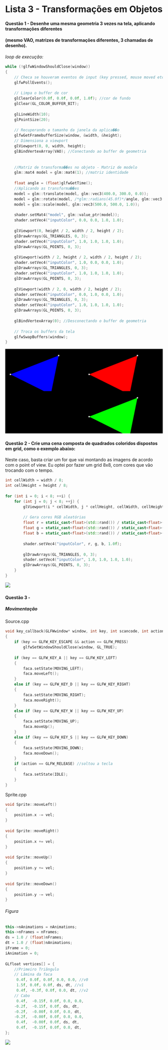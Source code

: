 # Lista 3 - Transformações em Objetos 

#### Questão 1 - Desenhe uma mesma geometria 3 vezes na tela, aplicando transformações diferentes 
#### (mesmo VAO, matrizes de transformações diferentes, 3 chamadas de desenho).

*loop de execução:*
```c++
while (!glfwWindowShouldClose(window))
{
	// Checa se houveram eventos de input (key pressed, mouse moved etc.) e chama as fun��es de callback correspondentes
	glfwPollEvents();

	// Limpa o buffer de cor
	glClearColor(0.0f, 0.0f, 0.0f, 1.0f); //cor de fundo
	glClear(GL_COLOR_BUFFER_BIT);

	glLineWidth(10);
	glPointSize(20);

	// Recuperando o tamanho da janela da aplica��o
	glfwGetFramebufferSize(window, &width, &height);
	// Dimensiona a viewport
	glViewport(0, 0, width, height);
	glBindVertexArray(VAO); //Conectando ao buffer de geometria


	//Matriz de transforma��es no objeto - Matriz de modelo
	glm::mat4 model = glm::mat4(1); //matriz identidade

	float angle = (float)glfwGetTime();
	//Aplicando as transforma��es
	model = glm::translate(model, glm::vec3(400.0, 300.0, 0.0));
	model = glm::rotate(model, /*glm::radians(45.0f)*/angle, glm::vec3(0.0, 0.0, 1.0));
	model = glm::scale(model, glm::vec3(500.0, 500.0, 1.0));

	shader.setMat4("model", glm::value_ptr(model));
	shader.setVec4("inputColor", 0.0, 0.0, 1.0, 1.0);

	glViewport(0, height / 2, width / 2, height / 2);
	glDrawArrays(GL_TRIANGLES, 0, 3);
	shader.setVec4("inputColor", 1.0, 1.0, 1.0, 1.0);
	glDrawArrays(GL_POINTS, 0, 3);

	glViewport(width / 2, height / 2, width / 2, height / 2);
	shader.setVec4("inputColor", 1.0, 0.0, 0.0, 1.0);
	glDrawArrays(GL_TRIANGLES, 0, 3);
	shader.setVec4("inputColor", 1.0, 1.0, 1.0, 1.0);
	glDrawArrays(GL_POINTS, 0, 3);

	glViewport(width / 2, 0, width / 2, height / 2);
	shader.setVec4("inputColor", 0.0, 1.0, 0.0, 1.0);
	glDrawArrays(GL_TRIANGLES, 0, 3);
	shader.setVec4("inputColor", 1.0, 1.0, 1.0, 1.0);
	glDrawArrays(GL_POINTS, 0, 3);

	glBindVertexArray(0); //Desconectando o buffer de geometria

	// Troca os buffers da tela
	glfwSwapBuffers(window);
}
```

<img src = img/lista3/q1.png>


#### Questão 2 - Crie uma cena composta de quadrados coloridos dispostos em grid, como o exemplo abaixo:

Neste caso, basta criar um for que vai montando as imagens de acordo com o point of view.
Eu optei por fazer um grid 8x8, com cores que vão trocando com o tempo.
```c++
int cellWidth = width / 8;
int cellHeight = height / 8;

for (int i = 0; i < 8; ++i) {
	for (int j = 0; j < 8; ++j) {
		glViewport(i * cellWidth, j * cellHeight, cellWidth, cellHeight);

		// Gera cores RGB aleatórias
		float r = static_cast<float>(std::rand()) / static_cast<float>(RAND_MAX);
		float g = static_cast<float>(std::rand()) / static_cast<float>(RAND_MAX);
		float b = static_cast<float>(std::rand()) / static_cast<float>(RAND_MAX);

		shader.setVec4("inputColor", r, g, b, 1.0f);

		glDrawArrays(GL_TRIANGLES, 0, 3);
		shader.setVec4("inputColor", 1.0, 1.0, 1.0, 1.0);
		glDrawArrays(GL_POINTS, 0, 3);
	}
}
```
<img src = img/lista3/epilepsia.gif>



#### Questão 3 -

##### Movimentação 
Source.cpp
```c++
void key_callback(GLFWwindow* window, int key, int scancode, int action, int mode)
{
	if (key == GLFW_KEY_ESCAPE && action == GLFW_PRESS)
		glfwSetWindowShouldClose(window, GL_TRUE);

	if (key == GLFW_KEY_A || key == GLFW_KEY_LEFT)
	{
		faca.setState(MOVING_LEFT);
		faca.moveLeft();
	}
	else if (key == GLFW_KEY_D || key == GLFW_KEY_RIGHT)
	{
		faca.setState(MOVING_RIGHT);
		faca.moveRight();
	}
	else if (key == GLFW_KEY_W || key == GLFW_KEY_UP)
	{
		faca.setState(MOVING_UP);
		faca.moveUp();
	}
	else if (key == GLFW_KEY_S || key == GLFW_KEY_DOWN)
	{
		faca.setState(MOVING_DOWN);
		faca.moveDown();
	}
	if (action == GLFW_RELEASE) //soltou a tecla
	{
		faca.setState(IDLE);
	}
}
```
Sprite.cpp
```c++
void Sprite::moveLeft()
{
	position.x -= vel;
}

void Sprite::moveRight()
{
	position.x += vel;
}

void Sprite::moveUp()
{
	position.y += vel;
}

void Sprite::moveDown()
{
	position.y -= vel;
}
```
###### Figura
```c++
this->nAnimations = nAnimations;
this->nFrames = nFrames;
ds = 1.0 / (float)nFrames;
dt = 1.0 / (float)nAnimations;
iFrame = 0;
iAnimation = 0;

GLfloat vertices[] = {
	//Primeiro Triângulo
	// Lâmina da faca
	 0.4f, 0.0f, 0.0f, 0.0, 0.0, //v0
	 1.5f, 0.0f, 0.0f, ds, dt, //v1
	 0.4f, -0.3f, 0.0f, 0.0, dt, //v2
	// Cabo
	 0.4f,  -0.15f, 0.0f, 0.0, 0.0,
	-0.2f,  -0.15f, 0.0f, ds, dt,
	-0.2f,  -0.00f, 0.0f, 0.0, dt,
	-0.2f,  -0.00f, 0.0f, 0.0, 0.0,
	 0.4f,  -0.00f, 0.0f, ds, dt,
	 0.4f,  -0.15f, 0.0f, 0.0, dt,
};
```
<img src = img/lista3/faca.gif>

